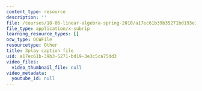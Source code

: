 ```yaml
---
content_type: resource
description: ''
file: /courses/18-06-linear-algebra-spring-2010/a17ec61b39b35271bd193e3c5ca75dd3_M0Sa8fLOajA.vtt
file_type: application/x-subrip
learning_resource_types: []
ocw_type: OCWFile
resourcetype: Other
title: 3play caption file
uid: a17ec61b-39b3-5271-bd19-3e3c5ca75dd3
video_files:
  video_thumbnail_file: null
video_metadata:
  youtube_id: null
---
```

